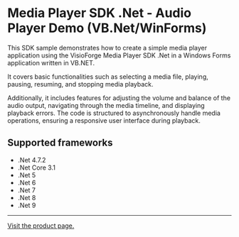 ﻿# Media Player SDK .Net - Audio Player Demo (VB.Net/WinForms)

This SDK sample demonstrates how to create a simple media player application using the VisioForge Media Player SDK .Net in a Windows Forms application written in VB.NET.

It covers basic functionalities such as selecting a media file, playing, pausing, resuming, and stopping media playback.

Additionally, it includes features for adjusting the volume and balance of the audio output, navigating through the media timeline, and displaying playback errors. The code is structured to asynchronously handle media operations, ensuring a responsive user interface during playback.

## Supported frameworks

* .Net 4.7.2
* .Net Core 3.1
* .Net 5
* .Net 6
* .Net 7
* .Net 8
* .Net 9

---

[Visit the product page.](https://www.visioforge.com/media-player-sdk-net)
